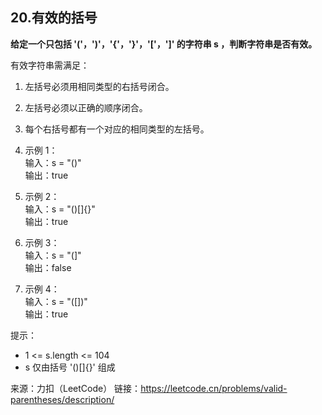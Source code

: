 ## 20.有效的括号

**给定一个只包括 '('，')'，'{'，'}'，'['，']' 的字符串 s ，判断字符串是否有效。**

有效字符串需满足：

1. 左括号必须用相同类型的右括号闭合。
2. 左括号必须以正确的顺序闭合。
3. 每个右括号都有一个对应的相同类型的左括号。

4. 示例 1：  
   输入：s = "()"  
   输出：true

5. 示例 2：  
   输入：s = "()[]{}"  
   输出：true

6. 示例 3：  
   输入：s = "(]"  
   输出：false

7. 示例 4：  
   输入：s = "([])"  
   输出：true

提示：

- 1 <= s.length <= 104
- s 仅由括号 '()[]{}' 组成

来源：力扣（LeetCode）
链接：https://leetcode.cn/problems/valid-parentheses/description/
